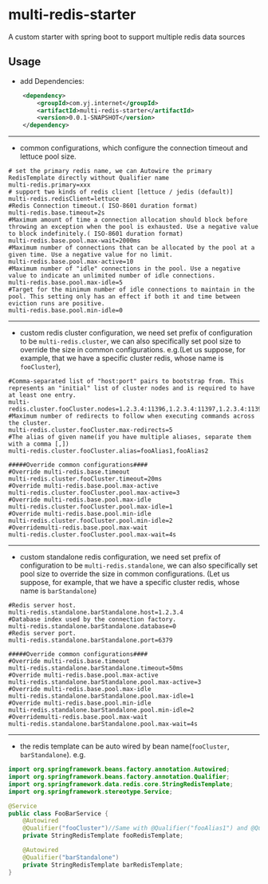 multi-redis-starter
=======================
A custom starter with spring boot to support multiple redis data sources

Usage
--------
+ add Dependencies:
```xml
    <dependency>
        <groupId>com.yj.internet</groupId>
        <artifactId>multi-redis-starter</artifactId>
        <version>0.0.1-SNAPSHOT</version>
    </dependency>
```
---
+ common configurations, which configure the connection timeout and lettuce pool size.
```properties
# set the primary redis name, we can Autowire the primary RedisTemplate directly without Qualifier name
multi-redis.primary=xxx
# support two kinds of redis client [lettuce / jedis (default)]
multi-redis.redisClient=lettuce
#Redis Connection timeout.( ISO-8601 duration format)
multi-redis.base.timeout=2s
#Maximum amount of time a connection allocation should block before throwing an exception when the pool is exhausted. Use a negative value to block indefinitely.( ISO-8601 duration format)
multi-redis.base.pool.max-wait=2000ms
#Maximum number of connections that can be allocated by the pool at a given time. Use a negative value for no limit.
multi-redis.base.pool.max-active=10
#Maximum number of "idle" connections in the pool. Use a negative value to indicate an unlimited number of idle connections.
multi-redis.base.pool.max-idle=5
#Target for the minimum number of idle connections to maintain in the pool. This setting only has an effect if both it and time between eviction runs are positive.
multi-redis.base.pool.min-idle=0
```
---
+ custom redis cluster configuration, we need set prefix of configuration to be `multi-redis.cluster`, we can also
  specifically set pool size to override the size in common configurations. e.g.(Let us suppose,  for example, 
  that we have a specific cluster redis, whose name is `fooCluster`), 
```properties
#Comma-separated list of "host:port" pairs to bootstrap from. This represents an "initial" list of cluster nodes and is required to have at least one entry.
multi-redis.cluster.fooCluster.nodes=1.2.3.4:11396,1.2.3.4:11397,1.2.3.4:11398
#Maximum number of redirects to follow when executing commands across the cluster.
multi-redis.cluster.fooCluster.max-redirects=5
#The alias of given name(if you have multiple aliases, separate them with a comma [,])
multi-redis.cluster.fooCluster.alias=fooAlias1,fooAlias2

#####Override common configurations####
#Override multi-redis.base.timeout
multi-redis.cluster.fooCluster.timeout=20ms
#Override multi-redis.base.pool.max-active
multi-redis.cluster.fooCluster.pool.max-active=3
#Override multi-redis.base.pool.max-idle
multi-redis.cluster.fooCluster.pool.max-idle=1
#Override multi-redis.base.pool.min-idle
multi-redis.cluster.fooCluster.pool.min-idle=2
#Overridemulti-redis.base.pool.max-wait
multi-redis.cluster.fooCluster.pool.max-wait=4s
```
---
+ custom standalone redis configuration, we need set prefix of configuration to be `multi-redis.standalone`, we can also
  specifically set pool size to override the size in common configurations. (Let us suppose, for example, that we have 
  a specific cluster redis, whose name is `barStandalone`)
```properties
#Redis server host.
multi-redis.standalone.barStandalone.host=1.2.3.4
#Database index used by the connection factory.
multi-redis.standalone.barStandalone.database=0
#Redis server port.
multi-redis.standalone.barStandalone.port=6379

#####Override common configurations####
#Override multi-redis.base.timeout
multi-redis.standalone.barStandalone.timeout=50ms
#Override multi-redis.base.pool.max-active
multi-redis.standalone.barStandalone.pool.max-active=3
#Override multi-redis.base.pool.max-idle
multi-redis.standalone.barStandalone.pool.max-idle=1
#Override multi-redis.base.pool.min-idle
multi-redis.standalone.barStandalone.pool.min-idle=2
#Overridemulti-redis.base.pool.max-wait
multi-redis.standalone.barStandalone.pool.max-wait=4s
```
---
+ the redis template can be auto wired by bean name(`fooCluster`, `barStandalone`). e.g.

```java
import org.springframework.beans.factory.annotation.Autowired;
import org.springframework.beans.factory.annotation.Qualifier;
import org.springframework.data.redis.core.StringRedisTemplate;
import org.springframework.stereotype.Service;

@Service
public class FooBarService {
    @Autowired
    @Qualifier("fooCluster")//Same with @Qualifier("fooAlias1") and @Qualifier("fooAlias2")
    private StringRedisTemplate fooRedisTemplate;

    @Autowired
    @Qualifier("barStandalone")
    private StringRedisTemplate barRedisTemplate;
}
```
